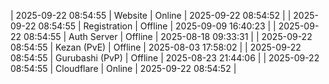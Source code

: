 | 2025-09-22 08:54:55 | Website | Online | 2025-09-22 08:54:52 |
| 2025-09-22 08:54:55 | Registration | Offline | 2025-09-09 16:40:23 |
| 2025-09-22 08:54:55 | Auth Server | Offline | 2025-08-18 09:33:31 |
| 2025-09-22 08:54:55 | Kezan (PvE) | Offline | 2025-08-03 17:58:02 |
| 2025-09-22 08:54:55 | Gurubashi (PvP) | Offline | 2025-08-23 21:44:06 |
| 2025-09-22 08:54:55 | Cloudflare | Online | 2025-09-22 08:54:52 |
